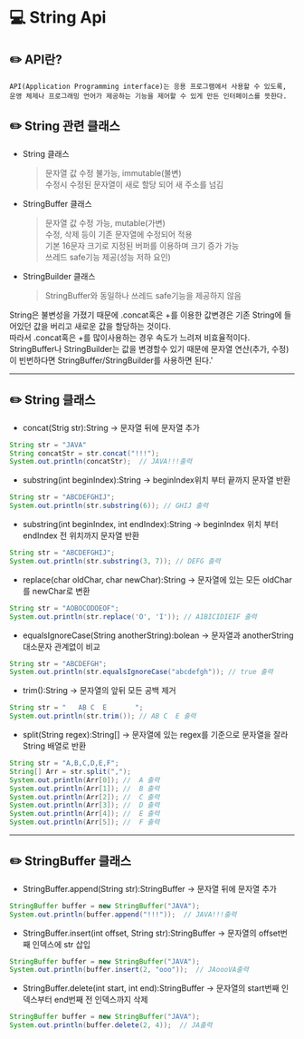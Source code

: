 # 💻 String Api

## ✏️ API란?

    API(Application Programming interface)는 응용 프로그램에서 사용할 수 있도록, 운영 체제나 프로그래밍 언어가 제공하는 기능을 제어할 수 있게 만든 인터페이스를 뜻한다.

## ✏️ String 관련 클래스

- String 클래스
  > 문자열 값 수정 불가능, immutable(불변)  
  >  수정시 수정된 문자열이 새로 할당 되어 새 주소를 넘김
- StringBuffer 클래스
  > 문자열 값 수정 가능, mutable(가변)  
  >  수정, 삭제 등이 기존 문자열에 수정되어 적용  
  >  기본 16문자 크기로 지정된 버퍼를 이용하며 크기 증가 가능  
  >  쓰레드 safe기능 제공(성능 저하 요인)
- StringBuilder 클래스
  > StringBuffer와 동일하나 쓰레드 safe기능을 제공하지 않음

String은 불변성을 가졌기 때문에 .concat혹은 +를 이용한 값변경은 기존 String에 들어있던 값을 버리고 새로운 값을 할당하는 것이다.  
따라서 .concat혹은 +를 많이사용하는 경우 속도가 느려져 비효율적이다.  
StringBuffer나 StringBuilder는 값을 변경할수 있기 때문에 문자열 연산(추가, 수정)이 빈번하다면 StringBuffer/StringBuilder를 사용하면 된다.'

---

## ✏️ String 클래스

- concat(Strig str):String -> 문자열 뒤에 문자열 추가

```JAVA
String str = "JAVA"
String concatStr = str.concat("!!!");
System.out.println(concatStr);  // JAVA!!!출력
```

- substring(int beginIndex):String -> beginIndex위치 부터 끝까지 문자열 반환

```JAVA
String str = "ABCDEFGHIJ";
System.out.println(str.substring(6)); // GHIJ 출력
```

- substring(int beginIndex, int endIndex):String -> beginIndex 위치 부터 endIndex 전 위치까지 문자열 반환

```JAVA
String str = "ABCDEFGHIJ";
System.out.println(str.substring(3, 7)); // DEFG 출력
```

- replace(char oldChar, char newChar):String -> 문자열에 있는 모든 oldChar를 newChar로 변환

```JAVA
String str = "AOBOCODOEOF";
System.out.println(str.replace('O', 'I')); // AIBICIDIEIF 출력
```

- equalsIgnoreCase(String anotherString):bolean -> 문자열과 anotherString 대소문자 관계없이 비교

```JAVA
String str = "ABCDEFGH";
System.out.println(str.equalsIgnoreCase("abcdefgh")); // true 출력
```

- trim():String -> 문자열의 앞뒤 모든 공백 제거

```JAVA
String str = "   AB C  E       ";
System.out.println(str.trim()); // AB C  E 출력
```

- split(String regex):String[] -> 문자열에 있는 regex를 기준으로 문자열을 잘라 String 배열로 반환

```JAVA
String str = "A,B,C,D,E,F";
String[] Arr = str.split(",");
System.out.println(Arr[0]); //  A 출력
System.out.println(Arr[1]); //  B 출력
System.out.println(Arr[2]); //  C 출력
System.out.println(Arr[3]); //  D 출력
System.out.println(Arr[4]); //  E 출력
System.out.println(Arr[5]); //  F 출력
```

---

## ✏️ StringBuffer 클래스

- StringBuffer.append(String str):StringBuffer -> 문자열 뒤에 문자열 추가

```JAVA
StringBuffer buffer = new StringBuffer("JAVA");
System.out.println(buffer.append("!!!"));  // JAVA!!!출력
```

- StringBuffer.insert(int offset, String str):StringBuffer -> 문자열의 offset번째 인덱스에 str 삽입

```JAVA
StringBuffer buffer = new StringBuffer("JAVA");
System.out.println(buffer.insert(2, "ooo"));  // JAoooVA출력
```

- StringBuffer.delete(int start, int end):StringBuffer -> 문자열의 start번째 인덱스부터 end번째 전 인덱스까지 삭제

```JAVA
StringBuffer buffer = new StringBuffer("JAVA");
System.out.println(buffer.delete(2, 4));  // JA출력
```
